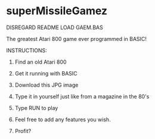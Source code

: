# superMissileGamez

DISREGARD README LOAD GAEM.BAS

The greatest Atari 800 game ever programmed in BASIC!

INSTRUCTIONS:

1) Find an old Atari 800

2) Get it running with BASIC

3) Download this JPG image

4) Type it in yourself just like from a magazine in the 80's

5) Type RUN to play

6) Feel free to add any features you wish.

7) Profit?
